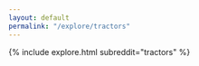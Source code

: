 ```yaml
---
layout: default
permalink: "/explore/tractors"
---
```


<link rel="stylesheet" type="text/css" href="/static/css/explore.css">
{% include explore.html subreddit="tractors" %}
